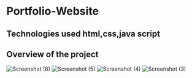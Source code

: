 # Portfolio-Website
## Technologies used html,css,java script
## Overview of the project
![Screenshot (6)](https://github.com/krishvamsi369/Portfolio-Website/assets/140151351/f78602ee-ed1d-428d-96ee-6a13f81c2b27)
![Screenshot (5)](https://github.com/krishvamsi369/Portfolio-Website/assets/140151351/bd16fabb-2eec-4761-845d-f22f1d2b7345)
![Screenshot (4)](https://github.com/krishvamsi369/Portfolio-Website/assets/140151351/20621025-f3db-4676-9a9b-106524e0f712)
![Screenshot (3)](https://github.com/krishvamsi369/Portfolio-Website/assets/140151351/bc1b1eb8-850c-4c7c-a624-30754b7230b5)

